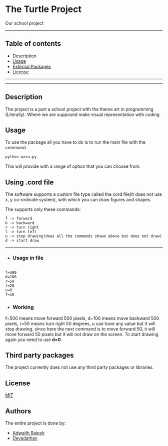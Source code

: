 # The Turtle Project

   Our school project

____

## Table of contents

- [Description](#description)
- [Usage](#usage)
- [External Packages](#third-party-packages)
- [License](#license)

____
____

## Description

The project is a part a school project with the theme art in programming (Literally). Where we are supposed make visual representation with coding

## Usage

To use the package all you have to do is to run the main file with the command.

```bash
python main.py
```

This will provide with a range of option that you can choose from.

## Using .cord file

The software supports a custom file type called the cord file(It does not use x, y co-ordinate system), with which you can draw figures and shapes.

The supports only these commands:

```text
f -> forward
b -> backward
r -> turn right
l -> turn left
u -> stop drawing(does all the commands shown above but does not draw)
d -> start draw
```

____

- ### Usage in file

```text

f=500
d=100
r=50
f=20
u=0
f=50
```

- ### Working

f=500 means move forward 500 pixels, d=100 means move backward 500 pixels, r=50 means turn right 50 degrees, u can have any value but it will stop drawing, since here the next command is to move forward 50, it will move forward 50 pixels but it will not draw on the screen. To start drawing again you need to use <b>d=0</b>.

## Third party packages

The project currently does not use any third party packages or libraries.

## License

[MIT](LICENSE)

## Authors

The entire project is done by:

- [Adwaith Rajesh](https://github.com/Adwaith-Rajesh)
- [Devadathan](https://github.com/Devadathan13)
